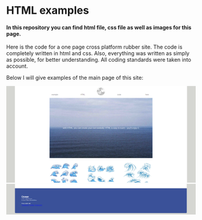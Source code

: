 HTML examples
=============

#### In this repository you can find html file, css file as well as images for this page.

Here is the code for a one page cross platform rubber site.
The code is completely written in html and css.
Also, everything was written as simply as possible, for better understanding.
All coding standards were taken into account.


Below I will give examples of the main page of this site:

![alt text](scrin.png)
![alt text](scrinfooter.png)
